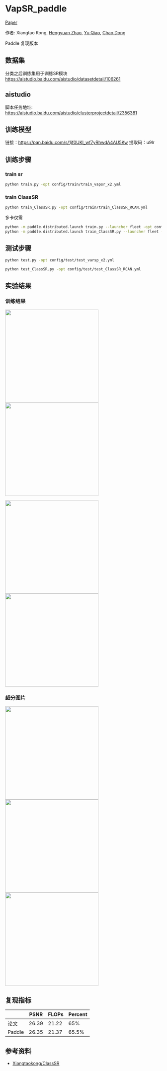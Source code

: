 # VapSR_paddle



[Paper](https://openaccess.thecvf.com/content/CVPR2021/papers/Kong_ClassSR_A_General_Framework_to_Accelerate_Super-Resolution_Networks_by_Data_CVPR_2021_paper.pdf)

作者: Xiangtao Kong, [Hengyuan Zhao](https://github.com/zhaohengyuan1), [Yu Qiao](https://scholar.google.com/citations?user=gFtI-8QAAAAJ&hl=zh-CN), [Chao Dong](https://scholar.google.com.hk/citations?user=OSDCB0UAAAAJ&hl=zh-CN)

Paddle 复现版本

## 数据集

分类之后训练集用于训练SR模块
https://aistudio.baidu.com/aistudio/datasetdetail/106261
## aistudio
脚本任务地址: https://aistudio.baidu.com/aistudio/clusterprojectdetail/2356381
## 训练模型
链接：https://pan.baidu.com/s/1jf0UKI_wf7yRhwdA4AU5Kw 
提取码：u9lr
## 训练步骤
### train sr
```bash
python train.py -opt config/train/train_vapsr_x2.yml
```
### train ClassSR
```bash
python train_ClassSR.py -opt config/train/train_ClassSR_RCAN.yml
```
多卡仅需
```bash
python -m paddle.distributed.launch train.py --launcher fleet -opt config_file_path
python -m paddle.distributed.launch train_ClassSR.py --launcher fleet -opt config_file_path
```
## 测试步骤
```bash
python test.py -opt config/test/test_varsp_x2.yml
```
```bash
python test_ClassSR.py -opt config/test/test_ClassSR_RCAN.yml
```
## 实验结果
### 训练结果
<p float="left">
    <img src="figs/class_loss.png" width="300"/><img src="figs/FLOPs.png" width="300"/>
</p>
<p float="left">
    <img src="figs/Percent.png" width="300"/><img src="figs/PSNR.png" width="300"/>
</p>

### 超分图片

<p float="left">
    <img src="figs/1201HR.png" width="300"/><img src="figs/1201LR.png" width="300"/><img src="figs/1201SR.png" width="300"/>
</p>

## 复现指标

|      | PSNR  | FLOPs | Percent |
| ---- | ----- | ------------------ | ------------ |
| 论文  | 26.39 | 21.22     | 65% |
| Paddle  | 26.35 | 21.37     | 65.5% |
## 参考资料

- [Xiangtaokong/ClassSR](https://github.com/Xiangtaokong/ClassSR)
